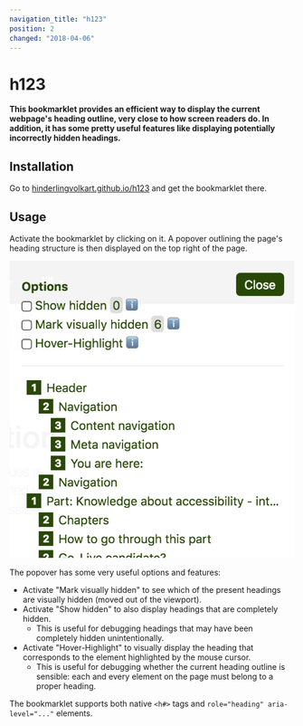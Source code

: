 ```yaml
---
navigation_title: "h123"
position: 2
changed: "2018-04-06"
---
```


# h123

**This bookmarklet provides an efficient way to display the current webpage's heading outline, very close to how screen readers do. In addition, it has some pretty useful features like displaying potentially incorrectly hidden headings.**

## Installation

Go to [hinderlingvolkart.github.io/h123](https://hinderlingvolkart.github.io/h123) and get the bookmarklet there.

## Usage

Activate the bookmarklet by clicking on it. A popover outlining the page's heading structure is then displayed on the top right of the page.

![The h123 bookmarklet in action](_media/the-h123-bookmarklet-in-action.png)

The popover has some very useful options and features:

- Activate "Mark visually hidden" to see which of the present headings are visually hidden (moved out of the viewport).
- Activate "Show hidden" to also display headings that are completely hidden.
    - This is useful for debugging headings that may have been completely hidden unintentionally.
- Activate "Hover-Highlight" to visually display the heading that corresponds to the element highlighted by the mouse cursor.
    - This is useful for debugging whether the current heading outline is sensible: each and every element on the page must belong to a proper heading.

The bookmarklet supports both native `<h#>` tags and `role="heading" aria-level="..."` elements.
